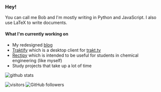 ### Hey!

You can call me Bob and I'm mostly writing in Python and JavaScript. I also use LaTeX to write documents.

#### What I'm currently working on
- My redesigned [blog](https://codingbobby.xyz)
- [Traktify](https://github.com/CodingBobby/traktify) which is a desktop client for [trakt.tv](https://trakt.tv)
- [Rectipy](https://github.com/CodingBobby/rectipy) which is intended to be useful for students in chemical engineering (like myself)
- Study projects that take up a lot of time

![github stats](https://github-readme-stats.vercel.app/api?username=CodingBobby&hide=contribs&show_icons=true&hide_border=true&title_color=000)

![visitors](https://visitor-badge.glitch.me/badge?page_id=CodingBobby.CodingBobby)
![GitHub followers](https://img.shields.io/github/followers/CodingBobby?style=social) 

